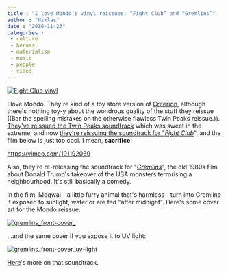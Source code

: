 ```yaml
---
title : "I love Mondo’s vinyl reissues: “Fight Club” and “Gremlins”"
author : "Niklas"
date : "2016-11-23"
categories : 
 - culture
 - heroes
 - materialism
 - music
 - people
 - video
---
```


[![Fight Club vinyl](https://niklasblog.com/wp-content/Fight_Club_Display_Blog_1024x1024.jpg)](https://niklasblog.com/wp-content/Fight_Club_Display_Blog_1024x1024.jpg)

I love Mondo. They're kind of a toy store version of [Criterion](http://criterion.com), although there's nothing toy-y about the wondrous quality of the stuff they reissue ((Bar the spelling mistakes on the otherwise flawless Twin Peaks reissue.)). [They've reissued the Twin Peaks soundtrack](https://mondotees.com/blogs/news/new-record-release-twin-peaks-original-score-lp) which was sweet in the extreme, and now [they're reissuing the soundtrack for "](https://mondotees.com/blogs/news/new-music-release-fight-club-original-soundtrack-2xlp)_[Fight Club](https://en.wikipedia.org/wiki/Fight_Club)_", and the film below is just too cool. I mean, **sacrifice**:

https://vimeo.com/191192069

Also, they're re-releasing the soundtrack for "_[Gremlins](https://en.wikipedia.org/wiki/Gremlins)_", the old 1980s film about Donald Trump's takeover of the USA monsters terrorising a neighbourhood. It's still basically a comedy.

In the film, Mogwai - a little furry animal that's harmless - turn into Gremlins if exposed to sunlight, water or are fed "after midnight". Here's some cover art for the Mondo reissue:

[![gremlins_front-cover_](https://niklasblog.com/wp-content/Gremlins_Front-Cover_.jpg)](https://niklasblog.com/wp-content/Gremlins_Front-Cover_.jpg)

...and the same cover if you expose it to UV light:

[![gremlins_front-cover_uv-light](https://niklasblog.com/wp-content/Gremlins_Front-Cover_UV-Light.jpg)](https://niklasblog.com/wp-content/Gremlins_Front-Cover_UV-Light.jpg)

[Here](http://pitchfork.com/news/69863-new-gremlins-soundtrack-vinyl-does-cool-stuff-when-exposed-to-light-or-water)'s more on that soundtrack.
